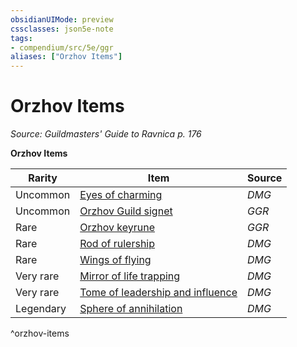 ```yaml
---
obsidianUIMode: preview
cssclasses: json5e-note
tags:
- compendium/src/5e/ggr
aliases: ["Orzhov Items"]
---
```

# Orzhov Items
*Source: Guildmasters' Guide to Ravnica p. 176* 

**Orzhov Items**

| Rarity | Item | Source |
|--------|------|--------|
| Uncommon | [Eyes of charming](/3-Mechanics/CLI/items/eyes-of-charming.md) | *DMG* |
| Uncommon | [Orzhov Guild signet](/3-Mechanics/CLI/items/orzhov-guild-signet-ggr.md) | *GGR* |
| Rare | [Orzhov keyrune](/3-Mechanics/CLI/items/orzhov-keyrune-ggr.md) | *GGR* |
| Rare | [Rod of rulership](/3-Mechanics/CLI/items/rod-of-rulership.md) | *DMG* |
| Rare | [Wings of flying](/3-Mechanics/CLI/items/wings-of-flying.md) | *DMG* |
| Very rare | [Mirror of life trapping](/3-Mechanics/CLI/items/mirror-of-life-trapping.md) | *DMG* |
| Very rare | [Tome of leadership and influence](/3-Mechanics/CLI/items/tome-of-leadership-and-influence.md) | *DMG* |
| Legendary | [Sphere of annihilation](/3-Mechanics/CLI/items/sphere-of-annihilation.md) | *DMG* |
^orzhov-items